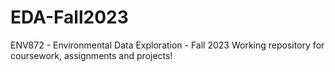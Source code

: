 # EDA-Fall2023
ENV872 - Environmental Data Exploration - Fall 2023
Working repository for coursework, assignments and projects!